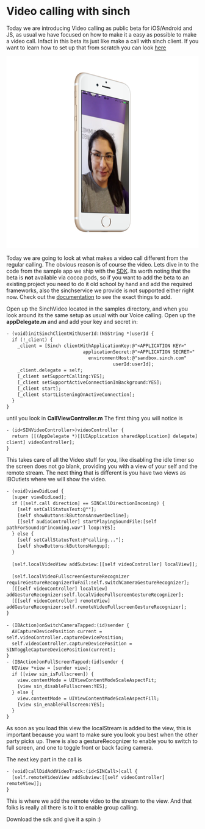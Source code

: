 # Video calling with sinch
Today we are introducing Video calling as public beta for iOS/Android and JS, as usual we have focused on how to make it a easy as possible to make a video call. Infact in this beta its just like make a call with sinch client. If you want to learn how to set up that from scratch you can look [here](https://www.sinch.com/tutorials/ios-simple-voice-app-tutorial/)

![](images/screenshot.png)

Today we are going to look at what makes a video call different from the regular calling. The obvious reason is of course the video. Lets dive in to the code from the sample app we ship with the [SDK](https://www.sinch.com/downloads/#videosdk). Its worth noting that the beta is **not** available via cocoa pods, so if you want to add the beta to an existing project you need to do it old school by hand and add the required frameworks, also the sinchservice we provide is not supported either right now. Check out the [documentation](https://www.sinch.com/docs/video/ios/) to see the exact things to add.

Open up the SinchVideo located in the samples directory, and when you look around its the same setup as usual with our Voice calling. Open up the **appDelegate.m** and and add your key and secret in:

```
- (void)initSinchClientWithUserId:(NSString *)userId {
  if (!_client) {
    _client = [Sinch clientWithApplicationKey:@"<APPLICATION KEY>"
                            applicationSecret:@"<APPLICATION SECRET>"
                              environmentHost:@"sandbox.sinch.com"
                                       userId:userId];
    _client.delegate = self;
    [_client setSupportCalling:YES];
    [_client setSupportActiveConnectionInBackground:YES];
    [_client start];
    [_client startListeningOnActiveConnection];
  }
}
```

until you look in **CallViewController.m** 
The first thing you will notice is 

```
- (id<SINVideoController>)videoController {
  return [[(AppDelegate *)[[UIApplication sharedApplication] delegate] client] videoController];
}
```
This takes care of all the Video stuff for you, like disabling the idle timer so the screen does not go blank, providing you with a view of your self and the remote stream. 
The next thing that is different is you have two views as IBOutlets where we will show the video. 


```
- (void)viewDidLoad {
  [super viewDidLoad];
  if ([self.call direction] == SINCallDirectionIncoming) {
    [self setCallStatusText:@""];
    [self showButtons:kButtonsAnswerDecline];
    [[self audioController] startPlayingSoundFile:[self pathForSound:@"incoming.wav"] loop:YES];
  } else {
    [self setCallStatusText:@"calling..."];
    [self showButtons:kButtonsHangup];
  }

  [self.localVideoView addSubview:[[self videoController] localView]];

  [self.localVideoFullscreenGestureRecognizer requireGestureRecognizerToFail:self.switchCameraGestureRecognizer];
  [[[self videoController] localView] addGestureRecognizer:self.localVideoFullscreenGestureRecognizer];
  [[[self videoController] remoteView] addGestureRecognizer:self.remoteVideoFullscreenGestureRecognizer];
}

- (IBAction)onSwitchCameraTapped:(id)sender {
  AVCaptureDevicePosition current = self.videoController.captureDevicePosition;
  self.videoController.captureDevicePosition = SINToggleCaptureDevicePosition(current);
}
- (IBAction)onFullScreenTapped:(id)sender {
  UIView *view = [sender view];
  if ([view sin_isFullscreen]) {
    view.contentMode = UIViewContentModeScaleAspectFit;
    [view sin_disableFullscreen:YES];
  } else {
    view.contentMode = UIViewContentModeScaleAspectFill;
    [view sin_enableFullscreen:YES];
  }
}

```

As soon as you load this view the localStream is added to the view, this is important because you want to make sure you look you best when the other party picks up. There is also a gestureRecognizer to enable you to switch to full screen, and one to toggle front or back facing camera.

The next key part in the call is

```
- (void)callDidAddVideoTrack:(id<SINCall>)call {
  [self.remoteVideoView addSubview:[[self videoController] remoteView]];
}
```

This is where we add the remote video to the stream to the view. And that folks is really all there is to it to enable group calling. 

Download the sdk and give it a spin :)






